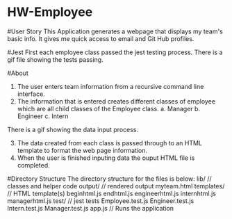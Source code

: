 # HW-Employee
 
 #User Story
 This Application generates a webpage that displays my team's basic info.
 It gives me quick access to email and Git Hub profiles.
 
 #Jest
 First each employee class passed the jest testing process.
 There is a gif file showing the tests passing.
 
 #About
 1. The user enters team information from a recursive command line interface.
 2. The information that is entered creates different classes of employee which are all child classes of the Employee class.
 a. Manager
 b. Engineer
 c. Intern
 
 There is a gif showing the data input process.
 
 3. The data created from each class is passed through to an HTML template to format the web page information.
 4. When the user is finished inputing data the ouput HTML file is completed.
 
 #Directory Structure
 The directory structure for the files is below:
 lib/           // classes and helper code
 output/        // rendered output
    myteam.html
 templates/     // HTML template(s)
    beginhtml.js
    endhtml.js
    engineerhtml.js
    internhtml.js
    managerhtml.js
 test/          // jest tests
   Employee.test.js
   Engineer.test.js
   Intern.test.js
   Manager.test.js
 app.js         // Runs the application
 
